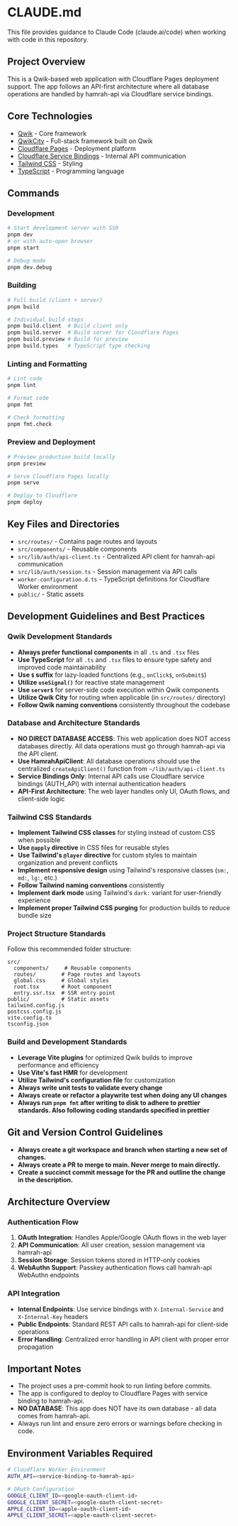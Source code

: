 # CLAUDE.md

This file provides guidance to Claude Code (claude.ai/code) when working with code in this repository.

## Project Overview

This is a Qwik-based web application with Cloudflare Pages deployment support. The app follows an API-first architecture where all database operations are handled by hamrah-api via Cloudflare service bindings.

## Core Technologies

- [Qwik](https://qwik.dev/) - Core framework
- [QwikCity](https://qwik.dev/qwikcity/overview/) - Full-stack framework built on Qwik
- [Cloudflare Pages](https://pages.cloudflare.com/) - Deployment platform
- [Cloudflare Service Bindings](https://developers.cloudflare.com/workers/runtime-apis/service-bindings/) - Internal API communication
- [Tailwind CSS](https://tailwindcss.com/) - Styling
- [TypeScript](https://www.typescriptlang.org/) - Programming language

## Commands

### Development

```bash
# Start development server with SSR
pnpm dev
# or with auto-open browser
pnpm start

# Debug mode
pnpm dev.debug
```

### Building

```bash
# Full build (client + server)
pnpm build

# Individual build steps
pnpm build.client  # Build client only
pnpm build.server  # Build server for Cloudflare Pages
pnpm build.preview # Build for preview
pnpm build.types   # TypeScript type checking
```

### Linting and Formatting

```bash
# Lint code
pnpm lint

# Format code
pnpm fmt

# Check formatting
pnpm fmt.check
```

### Preview and Deployment

```bash
# Preview production build locally
pnpm preview

# Serve Cloudflare Pages locally
pnpm serve

# Deploy to Cloudflare
pnpm deploy
```

## Key Files and Directories

- `src/routes/` - Contains page routes and layouts
- `src/components/` - Reusable components
- `src/lib/auth/api-client.ts` - Centralized API client for hamrah-api communication
- `src/lib/auth/session.ts` - Session management via API calls
- `worker-configuration.d.ts` - TypeScript definitions for Cloudflare Worker environment
- `public/` - Static assets

## Development Guidelines and Best Practices

### Qwik Development Standards

- **Always prefer functional components** in all `.ts` and `.tsx` files
- **Use TypeScript** for all `.ts` and `.tsx` files to ensure type safety and improved code maintainability
- **Use `$` suffix** for lazy-loaded functions (e.g., `onClick$`, `onSubmit$`)
- **Utilize `useSignal()`** for reactive state management
- **Use `server$`** for server-side code execution within Qwik components
- **Utilize Qwik City** for routing when applicable (in `src/routes/` directory)
- **Follow Qwik naming conventions** consistently throughout the codebase

### Database and Architecture Standards

- **NO DIRECT DATABASE ACCESS**: This web application does NOT access databases directly. All data operations must go through hamrah-api via the API client.
- **Use HamrahApiClient**: All database operations should use the centralized `createApiClient()` function from `~/lib/auth/api-client.ts`
- **Service Bindings Only**: Internal API calls use Cloudflare service bindings (AUTH_API) with internal authentication headers
- **API-First Architecture**: The web layer handles only UI, OAuth flows, and client-side logic

### Tailwind CSS Standards

- **Implement Tailwind CSS classes** for styling instead of custom CSS when possible
- **Use `@apply` directive** in CSS files for reusable styles
- **Use Tailwind's `@layer` directive** for custom styles to maintain organization and prevent conflicts
- **Implement responsive design** using Tailwind's responsive classes (`sm:`, `md:`, `lg:`, etc.)
- **Follow Tailwind naming conventions** consistently
- **Implement dark mode** using Tailwind's `dark:` variant for user-friendly experience
- **Implement proper Tailwind CSS purging** for production builds to reduce bundle size

### Project Structure Standards

Follow this recommended folder structure:

```
src/
  components/     # Reusable components
  routes/        # Page routes and layouts
  global.css     # Global styles
  root.tsx       # Root component
  entry.ssr.tsx  # SSR entry point
public/          # Static assets
tailwind.config.js
postcss.config.js
vite.config.ts
tsconfig.json
```

### Build and Development Standards

- **Leverage Vite plugins** for optimized Qwik builds to improve performance and efficiency
- **Use Vite's fast HMR** for development
- **Utilize Tailwind's configuration file** for customization
- **Always write unit tests to validate every change**
- **Always create or refactor a playwrite test when doing any UI changes**
- **Always run `pnpm fmt` after writing to disk to adhere to prettier standards. Also following coding standards specified in prettier**

## Git and Version Control Guidelines

- **Always create a git workspace and branch when starting a new set of changes.**
- **Always create a PR to merge to main. Never merge to main directly.**
- **Create a succinct commit message for the PR and outline the change in the description.**

## Architecture Overview

### Authentication Flow

1. **OAuth Integration**: Handles Apple/Google OAuth flows in the web layer
2. **API Communication**: All user creation, session management via hamrah-api
3. **Session Storage**: Session tokens stored in HTTP-only cookies
4. **WebAuthn Support**: Passkey authentication flows call hamrah-api WebAuthn endpoints

### API Integration

- **Internal Endpoints**: Use service bindings with `X-Internal-Service` and `X-Internal-Key` headers
- **Public Endpoints**: Standard REST API calls to hamrah-api for client-side operations
- **Error Handling**: Centralized error handling in API client with proper error propagation

## Important Notes

- The project uses a pre-commit hook to run linting before commits.
- The app is configured to deploy to Cloudflare Pages with service binding to hamrah-api.
- **NO DATABASE**: This app does NOT have its own database - all data comes from hamrah-api.
- Always run lint and ensure zero errors or warnings before checking in code.

## Environment Variables Required

```bash
# Cloudflare Worker Environment
AUTH_API=<service-binding-to-hamrah-api>

# OAuth Configuration
GOOGLE_CLIENT_ID=<google-oauth-client-id>
GOOGLE_CLIENT_SECRET=<google-oauth-client-secret>
APPLE_CLIENT_ID=<apple-oauth-client-id>
APPLE_CLIENT_SECRET=<apple-oauth-client-secret>
```

